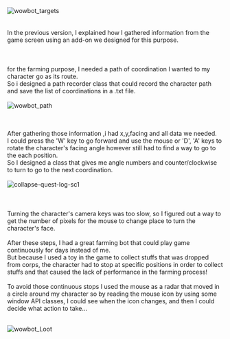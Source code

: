 <br/><br/>![wowbot_targets](https://user-images.githubusercontent.com/59726045/137294839-cdab7859-377c-4977-95b8-e707ba8ae717.jpg)
<br/>
<br/>
<br/>
In the previous version, I explained how I gathered information from the game screen using an add-on we designed for this purpose.
<br/><br/><br/><br/>
for the farming purpose, I needed a path of coordination I wanted to my character go as its route.<br/>
So i designed a path recorder class that could record the character path and save the list of coordinations in a .txt file.
<br/><br/>
![wowbot_path](https://user-images.githubusercontent.com/59726045/137365765-1ed430e8-3c8a-4a5c-ba0f-d598b8a8fdba.png)

<br/><br/>
After gathering those information ,i had x,y,facing and all data we needed.<br/>
I could press the 'W' key to go forward and use the mouse or 'D', 'A' keys to rotate the character's facing angle however still had to find a way to go to the each position.<br/>
So I designed a class that gives me angle numbers and counter/clockwise to turn to go to the next coordination.
<br/><br/>![collapse-quest-log-sc1](https://user-images.githubusercontent.com/59726045/137338215-cc8223eb-3193-42b8-886a-05a608d4b5d1.png)
<br/><br/><br/><br/>
Turning the character's camera keys was too slow, so I figured out a way to get the number of pixels for the mouse to change place to turn the character's face. 
<br/><br/>
After these steps, I had a great farming bot that could play game continuously for days instead of me.<br/>
But because I used a toy in the game to collect stuffs that was dropped from corps, the character had to stop at specific positions in order to collect stuffs and that caused the lack of performance in the farming process!<br/><br/>
To avoid those continuous stops I used the mouse as a radar that moved in a circle around my character so by reading the mouse icon by using some window API classes, I could see when the icon changes, and then I could decide what action to take...
<br/><br/>

![wowbot_Loot](https://user-images.githubusercontent.com/59726045/137294673-6e29a970-cc33-4658-b207-da43912d0237.gif)

